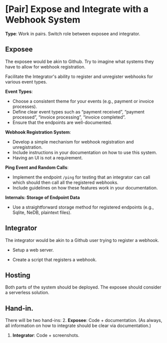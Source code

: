 # [Pair] Expose and Integrate with a Webhook System

**Type**: Work in pairs. Switch role between exposee and integrator. 

## Exposee 

The exposee would be akin to Github. Try to imagine what systems they have to allow for webhook registration.

Facilitate the Integrator's ability to register and unregister webhooks for various event types.

**Event Types**: 
- Choose a consistent theme for your events (e.g., payment or invoice processes).
- Define clear event types such as “payment received”, “payment processed”, “invoice processing”, “invoice completed”.
- Ensure that the endpoints are well-documented.

**Webhook Registration System**:
- Develop a simple mechanism for webhook registration and unregistration. 
- Include instructions in your documentation on how to use this system.
- Having an UI is not a requirement. 

**Ping Event and Random Calls**:
- Implement the endpoint `/ping` for testing that an integrator can call which should then call all the registered webhooks. 
- Include guidelines on how these features work in your documentation.

**Internals: Storage of Endpoint Data**
- Use a straightforward storage method for registered endpoints (e.g., Sqlite, NeDB, plaintext files).

## Integrator

The integrator would be akin to a Github user trying to register a webhook. 

- Setup a web server. 

- Create a script that registers a webhook.  

## Hosting

Both parts of the system should be deployed. The exposee should consider a serverless solution. 


## Hand-in.

There will be two hand-ins:
2. **Exposee**: Code + documentation. (As always, all information on how to integrate should be clear via documentation.)
1. **Integrator**: Code + screenshots. 
